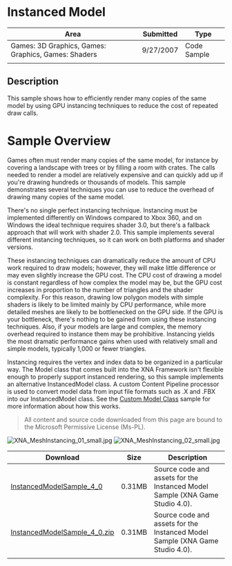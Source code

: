 # Instanced Model

|Area|Submitted|Type|
|-|-|-|
Games: 3D Graphics, Games: Graphics, Games: Shaders|9/27/2007|Code Sample
||||

## Description

This sample shows how to efficiently render many copies of the same model by using GPU instancing techniques to reduce the cost of repeated draw calls.

# Sample Overview

Games often must render many copies of the same model, for instance by covering a landscape with trees or by filling a room with crates. The calls needed to render a model are relatively expensive and can quickly add up if you're drawing hundreds or thousands of models. This sample demonstrates several techniques you can use to reduce the overhead of drawing many copies of the same model.

There's no single perfect instancing technique. Instancing must be implemented differently on Windows compared to Xbox 360, and on Windows the ideal technique requires shader 3.0, but there's a fallback approach that will work with shader 2.0. This sample implements several different instancing techniques, so it can work on both platforms and shader versions.

These instancing techniques can dramatically reduce the amount of CPU work required to draw models; however, they will make little difference or may even slightly increase the GPU cost. The CPU cost of drawing a model is constant regardless of how complex the model may be, but the GPU cost increases in proportion to the number of triangles and the shader complexity. For this reason, drawing low polygon models with simple shaders is likely to be limited mainly by CPU performance, while more detailed meshes are likely to be bottlenecked on the GPU side. If the GPU is your bottleneck, there's nothing to be gained from using these instancing techniques. Also, if your models are large and complex, the memory overhead required to instance them may be prohibitive. Instancing yields the most dramatic performance gains when used with relatively small and simple models, typically 1,000 or fewer triangles.

Instancing requires the vertex and index data to be organized in a particular way. The Model class that comes built into the XNA Framework isn't flexible enough to properly support instanced rendering, so this sample implements an alternative InstancedModel class. A custom Content Pipeline processor is used to convert model data from input file formats such as .X and .FBX into our InstancedModel class. See the [Custom Model Class](Custom-Model-Class) sample for more information about how this works.

> All content and source code downloaded from this page are bound to the Microsoft Permissive License (Ms-PL).

![XNA_MeshInstancing_01_small.jpg](https://github.com/simondarksidej/XNAGameStudio/blob/archive/Images/XNA_MeshInstancing_01_small.jpg?raw=true)
![XNA_MeshInstancing_02_small.jpg](https://github.com/simondarksidej/XNAGameStudio/blob/archive/Images/XNA_MeshInstancing_02_small.jpg?raw=true)

Download | Size | Description
---|---|---|
[InstancedModelSample_4_0](https://github.com/simondarksidej/XNAGameStudio/tree/archive/Samples/InstancedModelSample_4_0) | 0.31MB | Source code and assets for the Instanced Model Sample (XNA Game Studio 4.0).
[InstancedModelSample_4_0.zip](https://github.com/simondarksidej/XNAGameStudioZips/raw/zips/InstancedModelSample_4_0.zip) | 0.31MB | Source code and assets for the Instanced Model Sample (XNA Game Studio 4.0).
||||
